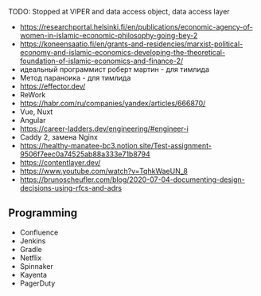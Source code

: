 TODO: Stopped at VIPER and data access object, data access layer

- https://researchportal.helsinki.fi/en/publications/economic-agency-of-women-in-islamic-economic-philosophy-going-bey-2
- https://koneensaatio.fi/en/grants-and-residencies/marxist-political-economy-and-islamic-economics-developing-the-theoretical-foundation-of-islamic-economics-and-finance-2/
- идеальный программист роберт мартин - для тимлида
- Метод параноика - для тимлида
- https://effector.dev/
- ReWork
- https://habr.com/ru/companies/yandex/articles/666870/
- Vue, Nuxt
- Angular
- https://career-ladders.dev/engineering/#engineer-i
- Caddy 2, замена Nginx
- https://healthy-manatee-bc3.notion.site/Test-assignment-9506f7eec0a74525ab88a333e71b8794
- https://contentlayer.dev/
- https://www.youtube.com/watch?v=TqhkWaeUN_8
- https://brunoscheufler.com/blog/2020-07-04-documenting-design-decisions-using-rfcs-and-adrs

## Programming
- Confluence
- Jenkins
- Gradle
- Netflix
- Spinnaker
- Kayenta
- PagerDuty